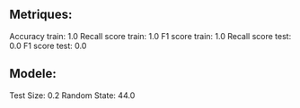## Metriques:
Accuracy train:  1.0 
Recall score train:  1.0 
F1 score train: 1.0
Recall score test:  0.0 
F1 score test: 0.0
## Modele:
Test Size:  0.2 
Random State:  44.0 
